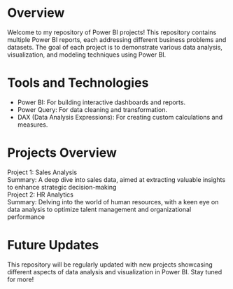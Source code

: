 # Overview
Welcome to my repository of Power BI projects! This repository contains multiple Power BI reports, each addressing different business problems and datasets. The goal of each project is to demonstrate various data analysis, visualization, and modeling techniques using Power BI.
# Tools and Technologies
- Power BI: For building interactive dashboards and reports.
- Power Query: For data cleaning and transformation.
- DAX (Data Analysis Expressions): For creating custom calculations and measures.
# Projects Overview
 Project 1: Sales Analysis <br/>
 Summary: A deep dive into sales data, aimed at extracting valuable insights to enhance strategic decision-making <br/>
 Project 2: HR Analytics  <br/>
 Summary: Delving into the world of human resources, with a keen eye on data analysis to optimize talent management and organizational performance
 # Future Updates
This repository will be regularly updated with new projects showcasing different aspects of data analysis and visualization in Power BI. Stay tuned for more!
